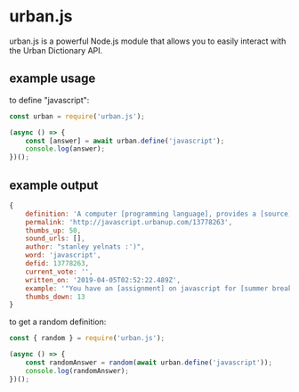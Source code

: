 # urban.js
urban.js is a powerful Node.js module that allows you to easily interact with the Urban Dictionary API.

## example usage

to define "javascript":
```js
const urban = require('urban.js');

(async () => {
	const [answer] = await urban.define('javascript');
	console.log(answer);
})();
```

## example output

```js
{
	definition: 'A computer [programming language], provides a [source] of [endless suffering] for many poor middle-schoolers throughout the world (including myself).',
	permalink: 'http://javascript.urbanup.com/13778263',
	thumbs_up: 50,
	sound_urls: [],
	author: "stanley yelnats :')",
	word: 'javascript',
	defid: 13778263,
	current_vote: '',
	written_on: '2019-04-05T02:52:22.489Z',
	example: '"You have an [assignment] on javascript for [summer break]"',
	thumbs_down: 13
}
```

to get a random definition:
```js
const { random } = require('urban.js');

(async () => {
	const randomAnswer = random(await urban.define('javascript'));
	console.log(randomAnswer);
})();
```
